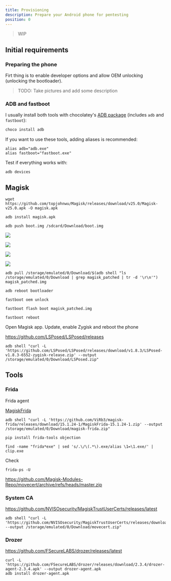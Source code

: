 ```yaml
---
title: Provisioning
description: Prepare your Android phone for pentesting
position: 0
---
```


> WIP

## Initial requirements

### Preparing the phone

Firt thing is to enable developer options and allow OEM unlocking (unlocking the bootloader).

> TODO: Take pictures and add some description

### ADB and fastboot

I usually install both tools with chocolatey's [ADB package](https://community.chocolatey.org/packages/adb) (includes `adb` and `fastboot`):

```powershell
choco install adb
```

If you want to use these tools, adding aliases is recommended:

```shell
alias adb="adb.exe"
alias fastboot="fastboot.exe"
```

Test if everything works with:

```shell
adb devices
```

## Magisk

```shell
wget https://github.com/topjohnwu/Magisk/releases/download/v25.0/Magisk-v25.0.apk -O magisk.apk
```

```shell
adb install magisk.apk
```

```shell
adb push boot.img /sdcard/Download/boot.img
```

![](./provisioning-images/magisk_install_01.png)

![](./provisioning-images/magisk_install_02.png)

![](./provisioning-images/magisk_install_03.png)

![](./provisioning-images/magisk_install_04.png)

```shell
adb pull /storage/emulated/0/Download/$(adb shell "ls /storage/emulated/0/Download | grep magisk_patched | tr -d '\r\n'") magisk_patched.img
```

```shell
adb reboot bootloader
```

```shell
fastboot oem unlock
```

```shell
fastboot flash boot magisk_patched.img
```

```shell
fastboot reboot
```

Open Magisk app. Update, enable Zygisk and reboot the phone

https://github.com/LSPosed/LSPosed/releases

```shell
adb shell "curl -L 'https://github.com/LSPosed/LSPosed/releases/download/v1.8.3/LSPosed-v1.8.3-6552-zygisk-release.zip' --output /storage/emulated/0/Download/LSPosed.zip"
```

## Tools

### Frida

Frida agent

[MagiskFrida](https://github.com/ViRb3/magisk-frida/releases/latest)

```shell
adb shell "curl -L 'https://github.com/ViRb3/magisk-frida/releases/download/15.1.24-1/MagiskFrida-15.1.24-1.zip' --output /storage/emulated/0/Download/magisk-frida.zip"
```

```shell
pip install frida-tools objection
```

```shell
find -name "frida*exe" | sed 's/.\/\(.*\).exe/alias \1=\1.exe/' | clip.exe
```

Check

```shell
frida-ps -U
```

https://github.com/Magisk-Modules-Repo/movecert/archive/refs/heads/master.zip

### System CA

https://github.com/NVISOsecurity/MagiskTrustUserCerts/releases/latest

```shell
adb shell "curl -L 'https://github.com/NVISOsecurity/MagiskTrustUserCerts/releases/download/v0.4.1/AlwaysTrustUserCerts.zip' --output /storage/emulated/0/Download/movecert.zip"
```

### Drozer

https://github.com/FSecureLABS/drozer/releases/latest

```shell
curl -L 'https://github.com/FSecureLABS/drozer/releases/download/2.3.4/drozer-agent-2.3.4.apk' --output drozer-agent.apk
adb install drozer-agent.apk
```
